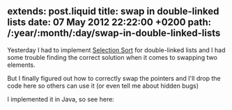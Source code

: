 extends: post.liquid
title: swap in double-linked lists
date: 07 May 2012 22:22:00 +0200
path: /:year/:month/:day/swap-in-double-linked-lists
---

Yesterday I had to implement [Selection Sort](http://en.wikipedia.org/wiki/Selection_sort)
for double-linked lists and I had some trouble finding the correct solution
when it comes to swapping two elements.

But I finally figured out how to correctly swap the pointers and I'll drop the
code here so others can use it (or even tell me about hidden bugs)

I implemented it in Java, so see here:

<script src="https://gist.github.com/2630183.js"> </script>
